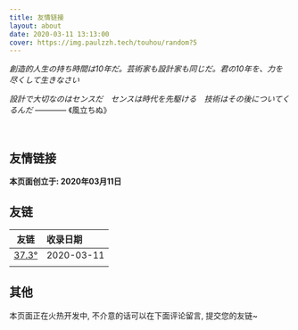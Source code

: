 ```yaml
---
title: 友情链接
layout: about
date: 2020-03-11 13:13:00
cover: https://img.paulzzh.tech/touhou/random?5
---
```


*創造的人生の持ち時間は10年だ。芸術家も設計家も同じだ。君の10年を、力を尽くして生きなさい*

*設計で大切なのはセンスだ　センスは時代を先駆ける　技術はその後についてくるんだ* ———— 《風立ちぬ》

<br/>

## 友情链接

**本页面创立于: 2020年03月11日**

## 友链

| **友链**                        | **收录日期** |
| ------------------------------- | :----------- |
| [37.3°](https://www.373du.com/) | 2020-03-11   |
|                                 |              |

## 其他

本页面正在火热开发中, 不介意的话可以在下面评论留言, 提交您的友链~

<br/>

